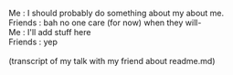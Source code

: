 Me : I should probably do something about my about me. <br>
Friends : bah no one care (for now) when they will- <br>
Me : I'll add stuff here <br>
Friends : yep <br>
 <br>
(transcript of my talk with my friend about readme.md)

